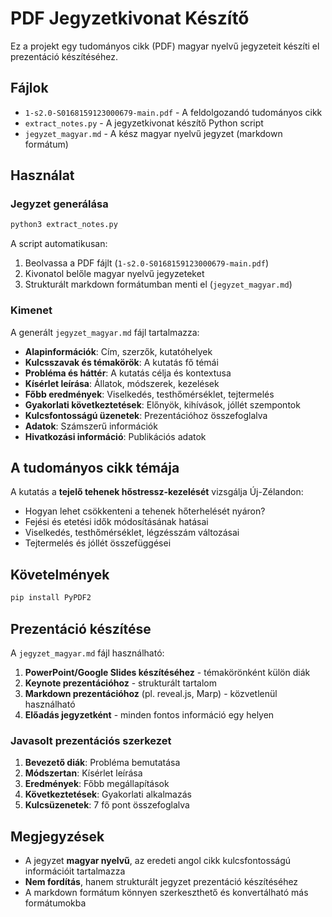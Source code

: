 # PDF Jegyzetkivonat Készítő

Ez a projekt egy tudományos cikk (PDF) magyar nyelvű jegyzeteit készíti el prezentáció készítéséhez.

## Fájlok

- `1-s2.0-S0168159123000679-main.pdf` - A feldolgozandó tudományos cikk
- `extract_notes.py` - A jegyzetkivonat készítő Python script
- `jegyzet_magyar.md` - A kész magyar nyelvű jegyzet (markdown formátum)

## Használat

### Jegyzet generálása

```bash
python3 extract_notes.py
```

A script automatikusan:
1. Beolvassa a PDF fájlt (`1-s2.0-S0168159123000679-main.pdf`)
2. Kivonatol belőle magyar nyelvű jegyzeteket
3. Strukturált markdown formátumban menti el (`jegyzet_magyar.md`)

### Kimenet

A generált `jegyzet_magyar.md` fájl tartalmazza:

- **Alapinformációk**: Cím, szerzők, kutatóhelyek
- **Kulcsszavak és témakörök**: A kutatás fő témái
- **Probléma és háttér**: A kutatás célja és kontextusa
- **Kísérlet leírása**: Állatok, módszerek, kezelések
- **Főbb eredmények**: Viselkedés, testhőmérséklet, tejtermelés
- **Gyakorlati következtetések**: Előnyök, kihívások, jóllét szempontok
- **Kulcsfontosságú üzenetek**: Prezentációhoz összefoglalva
- **Adatok**: Számszerű információk
- **Hivatkozási információ**: Publikációs adatok

## A tudományos cikk témája

A kutatás a **tejelő tehenek hőstressz-kezelését** vizsgálja Új-Zélandon:

- Hogyan lehet csökkenteni a tehenek hőterhelését nyáron?
- Fejési és etetési idők módosításának hatásai
- Viselkedés, testhőmérséklet, légzésszám változásai
- Tejtermelés és jóllét összefüggései

## Követelmények

```bash
pip install PyPDF2
```

## Prezentáció készítése

A `jegyzet_magyar.md` fájl használható:

1. **PowerPoint/Google Slides készítéséhez** - témakörönként külön diák
2. **Keynote prezentációhoz** - strukturált tartalom
3. **Markdown prezentációhoz** (pl. reveal.js, Marp) - közvetlenül használható
4. **Előadás jegyzetként** - minden fontos információ egy helyen

### Javasolt prezentációs szerkezet

1. **Bevezető diák**: Probléma bemutatása
2. **Módszertan**: Kísérlet leírása
3. **Eredmények**: Főbb megállapítások
4. **Következtetések**: Gyakorlati alkalmazás
5. **Kulcsüzenetek**: 7 fő pont összefoglalva

## Megjegyzések

- A jegyzet **magyar nyelvű**, az eredeti angol cikk kulcsfontosságú információit tartalmazza
- **Nem fordítás**, hanem strukturált jegyzet prezentáció készítéséhez
- A markdown formátum könnyen szerkeszthető és konvertálható más formátumokba
